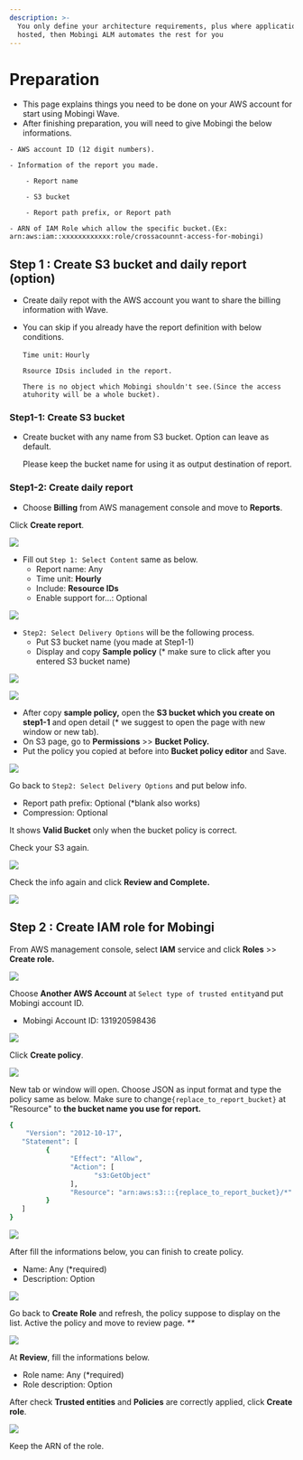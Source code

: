 ```yaml
---
description: >-
  You only define your architecture requirements, plus where application code is
  hosted, then Mobingi ALM automates the rest for you
---
```


# Preparation

* This page explains things you need to be done on your AWS account for start using Mobingi Wave.
* After finishing preparation, you will need to give Mobingi the below informations. 

```text
- AWS account ID (12 digit numbers).

- Information of the report you made.

    - Report name

    - S3 bucket

    - Report path prefix, or Report path

- ARN of IAM Role which allow the specific bucket.(Ex: arn:aws:iam::xxxxxxxxxxxx:role/crossacounnt-access-for-mobingi)
```

## Step 1 : Create S3 bucket and daily report \(option\) <a id="step1"></a>

* Create daily repot with the AWS account you want to share the billing information with Wave.
* You can skip if you already have the report definition with below conditions.

  `Time unit:` `Hourly`

  `Rsource IDsis included in the report.`

  `There is no object which Mobingi shouldn't see.(Since the access atuhority will be a whole bucket).`

### Step1-1: **Create S3 bucket**

* Create bucket with any name from S3 bucket. Option can leave as default.

  Please keep the bucket name for using it as output destination of report.

### Step1-2: Create daily report

* Choose **Billing** from AWS management console and move to **Reports**.

Click **Create report**.

![](../.gitbook/assets/snip20180727_7.png)

* Fill out `Step 1: Select Content` same as below.
  * Report name: Any
  * Time unit: **Hourly**
  * Include: **Resource IDs**
  * Enable support for...: Optional

![](../.gitbook/assets/snip20181004_14.png)

* `Step2: Select Delivery Options` will be the following process.
  * Put S3 bucket name \(you made at Step1-1\)
  * Display and copy **Sample policy** \(\* make sure to click after you entered S3 bucket name\)

![](../.gitbook/assets/snip20181004_16.png)

![](../.gitbook/assets/snip20180727_10.png)

* After copy **sample policy,** open the **S3 bucket which you create on step1-1** and open detail \(\* we suggest to open the page with new window or new tab\).
* On S3 page, go to **Permissions** &gt;&gt; **Bucket Policy.**
* Put the policy you copied at before into **Bucket policy editor** and Save.

![](../.gitbook/assets/snip20180727_17.png)

Go back to `Step2: Select Delivery Options` and put below info.

* Report path prefix: Optional  \(\*blank also works\) 
* Compression: Optional

It shows **Valid Bucket** only when the bucket policy is correct.

Check your S3 again.

![](../.gitbook/assets/snip20181004_16%20%281%29.png)

Check the info again and click **Review and Complete.**

![](../.gitbook/assets/snip20181004_18.png)

## Step 2 : Create IAM role for Mobingi <a id="step2"></a>

From AWS management console, select **IAM** service and click **Roles** &gt;&gt; **Create role.**

![](../.gitbook/assets/snip20180727_19.png)

Choose **Another AWS Account** at `Select type of trusted entity`and put Mobingi account ID.

* Mobingi Account ID: 131920598436

![](../.gitbook/assets/snip20180727_21.png)

Click **Create policy**.

![](../.gitbook/assets/snip20180727_23.png)

New tab or window will open. Choose JSON as input format and type the policy same as below. Make sure to change`{replace_to_report_bucket}` at "Resource" to **the bucket name you use for report.**

```bash
{
    "Version": "2012-10-17",
   "Statement": [
         {
               "Effect": "Allow",
               "Action": [
                     "s3:GetObject"
               ],
               "Resource": "arn:aws:s3:::{replace_to_report_bucket}/*"
         }
   ]
}
```

![](../.gitbook/assets/snip20180727_25.png)

After fill the informations below, you can finish to create policy.

* Name: Any \(\*required\)
* Description: Option

![](../.gitbook/assets/snip20180727_31.png)

Go back to **Create Role** and refresh, the policy suppose to display on the list. Active the policy and move to review page. _\*\*_

![](../.gitbook/assets/snip20180727_33.png)

At **Review**, fill the informations below.

* Role name: Any \(\*required\)
* Role description: Option

After check **Trusted entities** and **Policies** are correctly applied, click **Create role**.

![](../.gitbook/assets/snip20180731_39.png)

Keep the ARN of the role.

